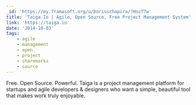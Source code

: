 ```yaml
---
_id: 'https://my.framasoft.org/u/borisschapira/?HozT7w'
title: 'Taiga.Io | Agile, Open Source, Free Project Management System'
link: 'https://taiga.io'
date: '2014-10-03'
tags:
    - agile
    - management
    - open
    - project
    - sharemarks
    - source
---
```


<div class="markdown"><p>Free. Open Source. Powerful. Taiga is a project management platform for startups and agile developers &amp; designers who want a simple, beautiful tool that makes work truly enjoyable.
</p></div>
